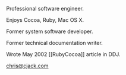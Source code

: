 

Professional software engineer.

Enjoys Cocoa, Ruby, Mac OS X.

Former system software developer.

Former technical documentation writer.

Wrote May 2002 [[RubyCocoa]] article in DDJ.

chris@cjack.com